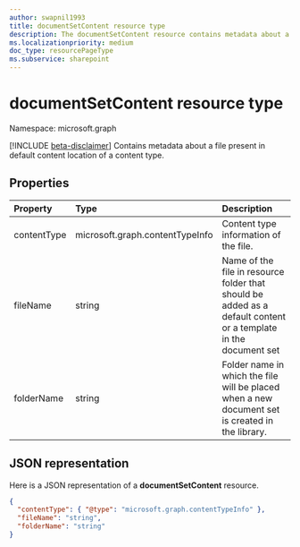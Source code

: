 ```yaml
---
author: swapnil1993
title: documentSetContent resource type
description: The documentSetContent resource contains metadata about a file present in default content location of a content.
ms.localizationpriority: medium
doc_type: resourcePageType
ms.subservice: sharepoint
---
```


# documentSetContent resource type

Namespace: microsoft.graph

[!INCLUDE [beta-disclaimer](../../includes/beta-disclaimer.md)]
Contains metadata about a file present in default content location of a content type.

## Properties

| Property    | Type                            | Description                                                                                                     |
| :---------- | :------------------------------ | :-------------------------------------------------------------------------------------------------------------- |
| contentType | microsoft.graph.contentTypeInfo | Content type information of the file.                                                                           |
| fileName    | string                          | Name of the file in resource folder that should be added as a default content or a template in the document set |
| folderName  | string                          | Folder name in which the file will be placed when a new document set is created in the library.                 |

## JSON representation

Here is a JSON representation of a **documentSetContent** resource.

<!-- { "blockType": "resource", "@odata.type": "microsoft.graph.documentSetContent" } -->

```json
{
  "contentType": { "@type": "microsoft.graph.contentTypeInfo" },
  "fileName": "string",
  "folderName": "string"
}
```
